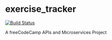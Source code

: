 # exercise_tracker

[![Build Status](https://travis-ci.com/charmedsatyr-freecodecamp/exercise_tracker.svg?branch=master)](https://travis-ci.com/charmedsatyr-freecodecamp/exercise_tracker)

A freeCodeCamp APIs and Microservices Project


